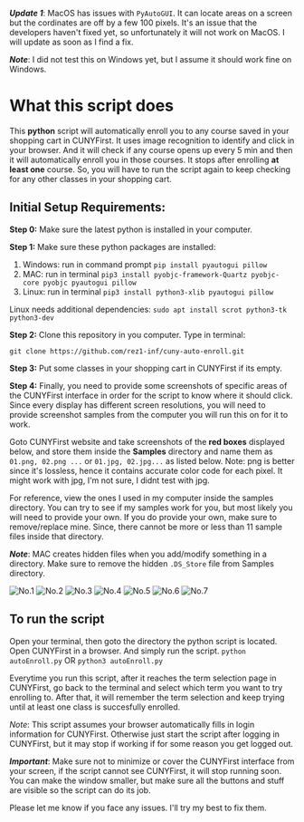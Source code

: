 ***Update 1***: MacOS has issues with `PyAutoGUI`. It can locate areas on a screen but the cordinates are off by a few 100 pixels. It's an issue that the developers haven't fixed yet, so unfortunately it will not work on MacOS. I will update as soon as I find a fix.

***Note***: I did not test this on Windows yet, but I assume it should work fine on Windows.


# What this script does

This **python** script will automatically enroll you to any course saved in your shopping cart in CUNYFirst.
It uses image recognition to identify and click in your browser. And it will check if any course opens up every 5 min and then it will automatically enroll you in those courses.
It stops after enrolling **at least one** course. So, you will have to run the script again to keep checking for any other classes in your shopping cart.


## Initial Setup Requirements:

**Step 0:**
Make sure the latest python is installed in your computer.

**Step 1:**
Make sure these python packages are installed:

 1. Windows: run in command prompt `pip install pyautogui pillow`
 2. MAC: run in terminal `pip3 install pyobjc-framework-Quartz pyobjc-core pyobjc pyautogui pillow`
 3. Linux: run in terminal `pip3 install python3-xlib pyautogui pillow`
 
 Linux needs additional dependencies: `sudo apt install scrot python3-tk python3-dev`

**Step 2:**
Clone this repository in you computer. Type in terminal:

`git clone https://github.com/rez1-inf/cuny-auto-enroll.git`

**Step 3:**
Put some classes in your shopping cart in CUNYFirst if its empty.

**Step 4:**
Finally, you need to provide some screenshots of specific areas of the CUNYFirst interface in order for the script to know where it should click. Since every display has different screen resolutions, you will need to provide screenshot samples from the computer you will run this on for it to work.

Goto CUNYFirst website and take screenshots of the **red boxes** displayed below, and store them inside the **Samples** directory and name them as `01.png, 02.png ...` or `01.jpg, 02.jpg...` as listed below. Note: png is better since it's lossless, hence it contains accurate color code for each pixel. It might work with jpg, I'm not sure, I didnt test with jpg.

For reference, view the ones I used in my computer inside the samples directory. You can try to see if my samples work for you, but most likely you will need to provide your own. If you do provide your own, make sure to remove/replace mine. Since, there cannot be more or less than 11 sample files inside that directory.

***Note***: MAC creates hidden files when you add/modify something in a directory. Make sure to remove the hidden `.DS_Store` file from Samples directory.

![No.1](https://github.com/rez1-inf/cuny-auto-enroll/blob/main/Required%20Screen%20Shots/1.png)
![No.2](https://github.com/rez1-inf/cuny-auto-enroll/blob/main/Required%20Screen%20Shots/2.png)
![No.3](https://github.com/rez1-inf/cuny-auto-enroll/blob/main/Required%20Screen%20Shots/3.png)
![No.4](https://github.com/rez1-inf/cuny-auto-enroll/blob/main/Required%20Screen%20Shots/4.png)
![No.5](https://github.com/rez1-inf/cuny-auto-enroll/blob/main/Required%20Screen%20Shots/5.png)
![No.6](https://github.com/rez1-inf/cuny-auto-enroll/blob/main/Required%20Screen%20Shots/6.png)
![No.7](https://github.com/rez1-inf/cuny-auto-enroll/blob/main/Required%20Screen%20Shots/7.png)

## To run the script

Open your terminal, then goto the directory the python script is located. Open CUNYFirst in a browser. And simply run the script.
`python autoEnroll.py` OR `python3 autoEnroll.py`

Everytime you run this script, after it reaches the term selection page in CUNYFirst, go back to the terminal and select which term you want to try enrolling to. After that, it will remember the term selection and keep trying until at least one class is succesfully enrolled.

*Note*: This script assumes your browser automatically fills in login information for CUNYFirst. Otherwise just start the script after logging in CUNYFirst, but it may stop if working if for some reason you get logged out.

***Important***: Make sure not to minimize or cover the CUNYFirst interface from your screen, if the script cannot see CUNYFirst, it will stop running soon. You can make the window smaller, but make sure all the buttons and stuff are visible so the script can do its job.

Please let me know if you face any issues. I'll try my best to fix them.
